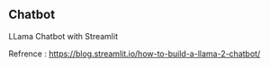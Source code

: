 ## Chatbot

LLama Chatbot with Streamlit

Refrence : https://blog.streamlit.io/how-to-build-a-llama-2-chatbot/
